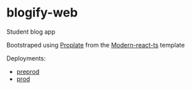 # blogify-web

Student blog app

Bootstraped using [Proplate](https://github.com/YumeT023/proplate) from the [Modern-react-ts](https://github.com/YumeT023/modern-react-ts/tree/master) template

Deployments:

- [preprod](https://blogify-preprod.vercel.app)
- [prod](https://blogify-prod.vercel.app)
